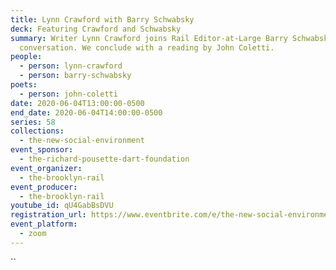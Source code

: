 ```yaml
---
title: Lynn Crawford with Barry Schwabsky
deck: Featuring Crawford and Schwabsky
summary: Writer Lynn Crawford joins Rail Editor-at-Large Barry Schwabsky for a
  conversation. We conclude with a reading by John Coletti.
people:
  - person: lynn-crawford
  - person: barry-schwabsky
poets:
  - person: john-coletti
date: 2020-06-04T13:00:00-0500
end_date: 2020-06-04T14:00:00-0500
series: 58
collections:
  - the-new-social-environment
event_sponsor:
  - the-richard-pousette-dart-foundation
event_organizer:
  - the-brooklyn-rail
event_producer:
  - the-brooklyn-rail
youtube_id: qU4GabBsDVU
registration_url: https://www.eventbrite.com/e/the-new-social-environment-58-lynn-crawford-tickets-106823834966
event_platform:
  - zoom
---
```

``